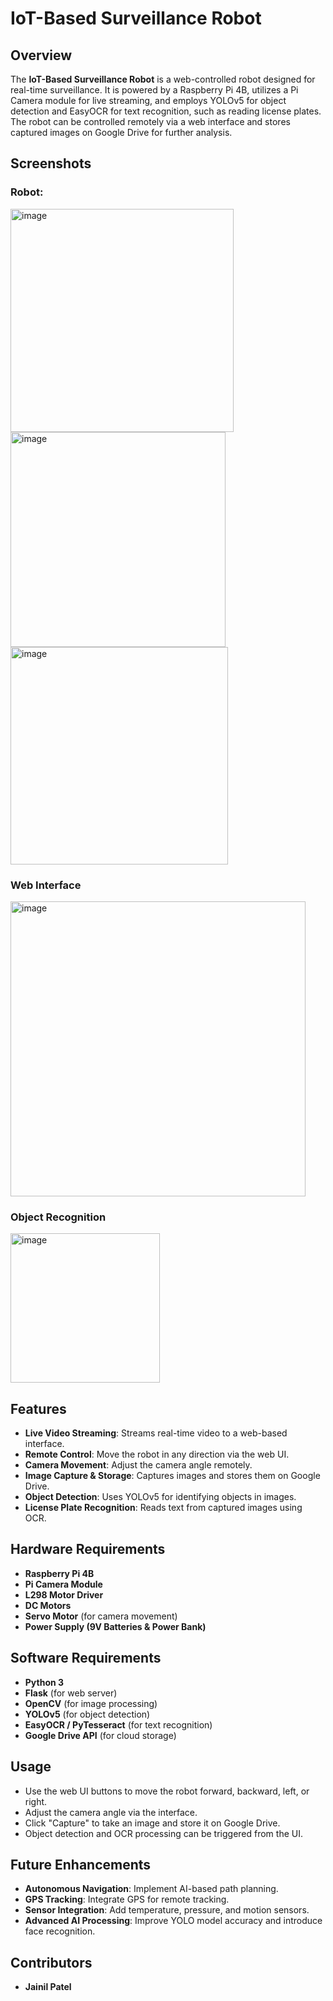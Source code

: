# IoT-Based Surveillance Robot

## Overview
The **IoT-Based Surveillance Robot** is a web-controlled robot designed for real-time surveillance. It is powered by a Raspberry Pi 4B, utilizes a Pi Camera module for live streaming, and employs YOLOv5 for object detection and EasyOCR for text recognition, such as reading license plates. The robot can be controlled remotely via a web interface and stores captured images on Google Drive for further analysis.

## Screenshots

### Robot:
<img width="357" alt="image" src="https://github.com/user-attachments/assets/135208c2-b685-4ff5-93ca-57c12fb3ad83" />

<img width="344" alt="image" src="https://github.com/user-attachments/assets/36e2c345-cfb1-41e6-ba92-c9e4d7988c7b" />

<img width="348" alt="image" src="https://github.com/user-attachments/assets/09dc526a-46d2-426b-81fd-a303329dadb2" />

### Web Interface
<img width="472" alt="image" src="https://github.com/user-attachments/assets/2bbde185-31e3-43a8-93bc-29fafcc072a7" />

### Object Recognition

<img width="239" alt="image" src="https://github.com/user-attachments/assets/46ecd51e-f624-4c4c-a23d-301c358140e9" />

## Features
- **Live Video Streaming**: Streams real-time video to a web-based interface.
- **Remote Control**: Move the robot in any direction via the web UI.
- **Camera Movement**: Adjust the camera angle remotely.
- **Image Capture & Storage**: Captures images and stores them on Google Drive.
- **Object Detection**: Uses YOLOv5 for identifying objects in images.
- **License Plate Recognition**: Reads text from captured images using OCR.

## Hardware Requirements
- **Raspberry Pi 4B**
- **Pi Camera Module**
- **L298 Motor Driver**
- **DC Motors**
- **Servo Motor** (for camera movement)
- **Power Supply (9V Batteries & Power Bank)**

## Software Requirements
- **Python 3**
- **Flask** (for web server)
- **OpenCV** (for image processing)
- **YOLOv5** (for object detection)
- **EasyOCR / PyTesseract** (for text recognition)
- **Google Drive API** (for cloud storage)

## Usage
- Use the web UI buttons to move the robot forward, backward, left, or right.
- Adjust the camera angle via the interface.
- Click "Capture" to take an image and store it on Google Drive.
- Object detection and OCR processing can be triggered from the UI.

## Future Enhancements
- **Autonomous Navigation**: Implement AI-based path planning.
- **GPS Tracking**: Integrate GPS for remote tracking.
- **Sensor Integration**: Add temperature, pressure, and motion sensors.
- **Advanced AI Processing**: Improve YOLO model accuracy and introduce face recognition.

## Contributors
- **Jainil Patel**

